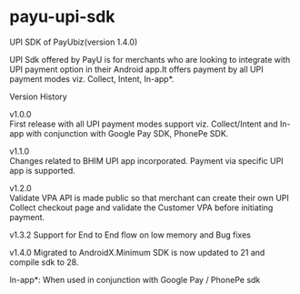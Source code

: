 # payu-upi-sdk
UPI SDK of PayUbiz(version 1.4.0)

UPI Sdk offered by PayU is for merchants who are looking to integrate with UPI payment option in their Android app.It offers payment by all UPI payment modes viz. Collect, Intent, In-app*. 

Version History 

v1.0.0  
First release with all UPI payment modes support viz. Collect/Intent and In-app with conjunction with Google Pay SDK, PhonePe SDK. 

v1.1.0  
Changes related to BHIM UPI app incorporated. 
Payment via specific UPI app is supported. 

v1.2.0  
Validate VPA API is made public so that merchant can create their own UPI Collect checkout page and validate the Customer VPA before initiating payment.

v1.3.2
Support for End to End flow on low memory and Bug fixes

v1.4.0
Migrated to AndroidX.Minimum SDK is now updated to 21 and compile sdk to 28.

In-app*: When used in conjunction with Google Pay / PhonePe sdk   

